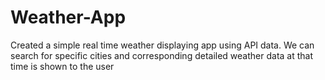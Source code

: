 # Weather-App
Created a simple real time weather displaying app using API data. 
We can search for specific cities and corresponding detailed weather data at that time is shown to the user
